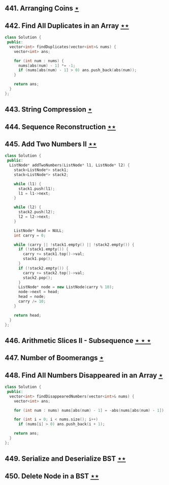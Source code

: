 ## 441. Arranging Coins [$\star$](https://leetcode.com/problems/arranging-coins)

## 442. Find All Duplicates in an Array [$\star\star$](https://leetcode.com/problems/find-all-duplicates-in-an-array)

```cpp
class Solution {
 public:
  vector<int> findDuplicates(vector<int>& nums) {
    vector<int> ans;

    for (int num : nums) {
      nums[abs(num) - 1] *= -1;
      if (nums[abs(num) - 1] > 0) ans.push_back(abs(num));
    }

    return ans;
  }
};
```

## 443. String Compression [$\star$](https://leetcode.com/problems/string-compression)

## 444. Sequence Reconstruction [$\star\star$](https://leetcode.com/problems/sequence-reconstruction)

## 445. Add Two Numbers II [$\star\star$](https://leetcode.com/problems/add-two-numbers-ii)

```cpp
class Solution {
 public:
  ListNode* addTwoNumbers(ListNode* l1, ListNode* l2) {
    stack<ListNode*> stack1;
    stack<ListNode*> stack2;

    while (l1) {
      stack1.push(l1);
      l1 = l1->next;
    }

    while (l2) {
      stack2.push(l2);
      l2 = l2->next;
    }

    ListNode* head = NULL;
    int carry = 0;

    while (carry || !stack1.empty() || !stack2.empty()) {
      if (!stack1.empty()) {
        carry += stack1.top()->val;
        stack1.pop();
      }
      if (!stack2.empty()) {
        carry += stack2.top()->val;
        stack2.pop();
      }
      ListNode* node = new ListNode(carry % 10);
      node->next = head;
      head = node;
      carry /= 10;
    }

    return head;
  }
};
```

## 446. Arithmetic Slices II - Subsequence [$\star\star\star$](https://leetcode.com/problems/arithmetic-slices-ii-subsequence)

## 447. Number of Boomerangs [$\star$](https://leetcode.com/problems/number-of-boomerangs)

## 448. Find All Numbers Disappeared in an Array [$\star$](https://leetcode.com/problems/find-all-numbers-disappeared-in-an-array)

```cpp
class Solution {
 public:
  vector<int> findDisappearedNumbers(vector<int>& nums) {
    vector<int> ans;

    for (int num : nums) nums[abs(num) - 1] = -abs(nums[abs(num) - 1]);

    for (int i = 0; i < nums.size(); i++)
      if (nums[i] > 0) ans.push_back(i + 1);

    return ans;
  }
};
```

## 449. Serialize and Deserialize BST [$\star\star$](https://leetcode.com/problems/serialize-and-deserialize-bst)

## 450. Delete Node in a BST [$\star\star$](https://leetcode.com/problems/delete-node-in-a-bst)
